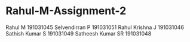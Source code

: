 # Rahul-M-Assignment-2
Rahul M 191031045 Selvendirran P 191031051 Rahul Krishna J 191031046 Sathish Kumar S 191031049 Satheesh Kumar SR 191031048
